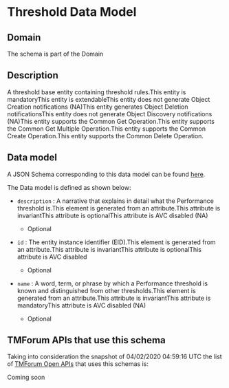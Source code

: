 # Threshold Data Model

## Domain

The  schema is part of the  Domain

## Description

A threshold base entity containing threshold rules.This entity  is  mandatoryThis entity  is  extendableThis entity   does not generate Object Creation notifications (NA)This entity   generates Object Deletion notificationsThis entity   does not generate Object Discovery notifications (NA)This entity supports the Common Get Operation.This entity supports the Common Get Multiple Operation.This entity supports the Common Create Operation.This entity supports the Common Delete Operation.

## Data model

A JSON Schema corresponding to this data model can be found
[here](https://github.com/tmforum-rand/schemas/blob/candidates/Common/Threshold.schema.json).

The Data model is defined as shown below:

- `description` : A narrative that explains in detail what the Performance threshold is.This element is generated from an attribute.This attribute  is  invariantThis attribute  is  optionalThis attribute  is  AVC disabled (NA)

  - Optional


- `id` : The entity instance identifier (EID).This element is generated from an attribute.This attribute  is  invariantThis attribute  is  optionalThis attribute  is  AVC disabled

  - Optional


- `name` : A word, term, or phrase by which a Performance threshold is known and distinguished from other thresholds.This element is generated from an attribute.This attribute  is  invariantThis attribute  is  mandatoryThis attribute  is  AVC disabled (NA)

  - Optional






## TMForum APIs that use this schema

Taking into consideration the snapshot of 04/02/2020 04:59:16 UTC the list of [TMForum Open APIs](https://www.tmforum.org/open-apis/) that uses this schemas is:

Coming soon